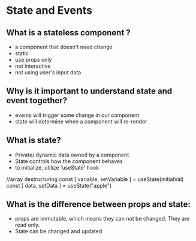 # State and Events 

## What is a stateless component ?
- a component that doesn't need change
- static 
- use props only 
- not interactive 
- not using user's input data 

## Why is it important to understand state and event together?
- events will trigger some change in our component
- state will determine when a component will re-render 

## What is state?
- Private/ dynamic data owned by a component 
- State controls how the component behaves
- to initialize, utilize 'useState' hook

//array destructuring
const [ variable, setVariable ] = useState(initialVal)
const [ data, setData ] = useState("apple")

## What is the difference between props and state:
- props are immutable, which means they can not be changed. They are read only.
- State can be changed and updated